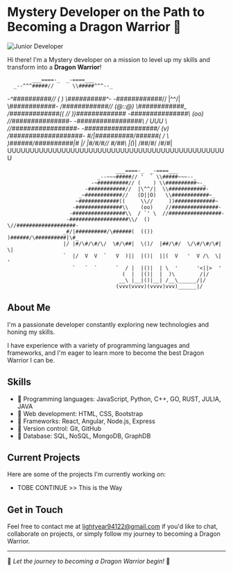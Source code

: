 # Mystery Developer on the Path to Becoming a Dragon Warrior 🐉

![Junior Developer](https://media.giphy.com/media/xTk2YPyZ08C7qL41YA/giphy.gif)

Hi there! I'm a Mystery developer on a mission to level up my skills and transform into a **Dragon Warrior**!



            ___====-_  _-====___
      _--^^^#####//      \\#####^^^--_
   _-^##########// (    ) \\##########^-_
  -############//  |\^^/|  \\############-
_/############//   (@::@)   \\############\_
/#############(( \// ))#############
-###############\ (oo) //###############-
-#################\ / UUU \ //#################-
-###################\/ (v) /###################-
#/|##########/######( / \ )######/##########|#
|/ |#/#/#// #/##\ |(_)| /##/#/ /#/#|
UUUUUUUUUUUUUUUUUUUUUUUUUUUUUUUUUUUUUUUUUUUUUUUUU

                                       ___====-_  _-====___
                                 _--~~~#####// '  ` \\#####~~~--_
                               -~##########// (    ) \\##########~-_
                             -############//  |\^^/|  \\############-
                           _~############//   (O||O)   \\############~_
                          ~#############((     \\//     ))#############~
                         -###############\\    (oo)    //###############-
                        -#################\\  / `' \  //#################-
                       -###################\\/  ()  \//###################-
                      _#/|##########/\######(  (())  )######/\##########|\#_
                      |/ |#/\#/\#/\/  \#/\##|  \()/  |##/\#/  \/\#/\#/\#| \|
                      `  |/  V  V  `   V  )||  |()|  ||(  V   '  V /\  \|  '
                         `   `  `      `  / |  |()|  | \  '      '<||>  '
                                         (  |  |()|  |  )\        /|/
                                        __\ |__|()|__| /__\______/|/
                                       (vvv(vvvv)(vvvv)vvv)______|/

## About Me

I'm a passionate developer constantly exploring new technologies and honing my skills.

I have experience with a variety of programming languages and frameworks, 
and I'm eager to learn more to become the best Dragon Warrior I can be.

## Skills

- 🔰 Programming languages: JavaScript, Python, C++, GO, RUST, JULIA, JAVA
- 🔰 Web development: HTML, CSS, Bootstrap
- 🔰 Frameworks: React, Angular, Node.js, Express
- 🔰 Version control: Git, GitHub
- 🔰 Database: SQL, NoSQL, MongoDB, GraphDB

## Current Projects

Here are some of the projects I'm currently working on:
- TOBE CONTINUE >> This is the Way

## Get in Touch

Feel free to contact me at lightyear94122@gmail.com if you'd like to chat, collaborate on projects, or simply follow my journey to becoming a Dragon Warrior.

---

🐉 *Let the journey to becoming a Dragon Warrior begin!* 🐉

